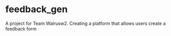 # feedback_gen
A project for Team Walrusw2. Creating a platform that allows users create a feedback form
